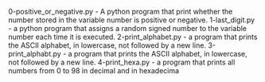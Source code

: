 0-positive_or_negative.py - A python program that print whether the number stored in the variable number is positive or negative.
1-last_digit.py - a python program that assigns a random signed number to the variable number each time it is executed. 
2-print_alphabet.py - a program that prints the ASCII alphabet, in lowercase, not followed by a new line.
3-print_alphabt.py - a program that prints the ASCII alphabet, in lowercase, not followed by a new line.
4-print_hexa.py - a program that prints all numbers from 0 to 98 in decimal and in hexadecima
